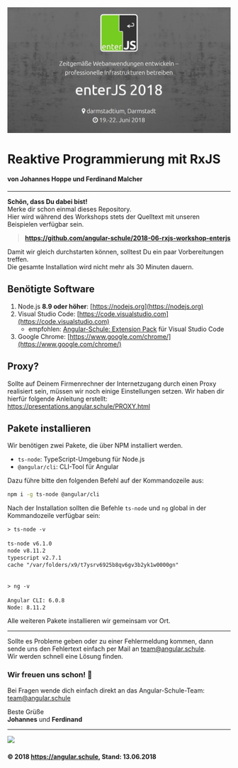 <img src="enterjs18_banner.jpg">

# Reaktive Programmierung mit RxJS
#### **von Johannes Hoppe und Ferdinand Malcher**

<hr>

**Schön, dass Du dabei bist!**  
Merke dir schon einmal dieses Repository.  
Hier wird während des Workshops stets der Quelltext mit unseren Beispielen verfügbar sein.
> **https://github.com/angular-schule/2018-06-rxjs-workshop-enterjs**

Damit wir gleich durchstarten können, solltest Du ein paar Vorbereitungen treffen.  
Die gesamte Installation wird nicht mehr als 30 Minuten dauern. 


## Benötigte Software

1. Node.js **8.9 oder höher**: [https://nodejs.org](https://nodejs.org)
2. Visual Studio Code: [https://code.visualstudio.com](https://code.visualstudio.com)
    * empfohlen: [Angular-Schule: Extension Pack](https://marketplace.visualstudio.com/items?itemName=angular-schule.angular-schule-extension-pack) für Visual Studio Code 
3. Google Chrome: [https://www.google.com/chrome/](https://www.google.com/chrome/)
  

## Proxy?

Sollte auf Deinem Firmenrechner der Internetzugang durch einen Proxy realisiert sein, müssen wir noch einige Einstellungen setzen.
Wir haben dir hierfür folgende Anleitung erstellt: https://presentations.angular.schule/PROXY.html

## Pakete installieren

Wir benötigen zwei Pakete, die über NPM installiert werden.

* `ts-node`: TypeScript-Umgebung für Node.js
* `@angular/cli`: CLI-Tool für Angular

Dazu führe bitte den folgenden Befehl auf der Kommandozeile aus:

```bash
npm i -g ts-node @angular/cli
```

Nach der Installation sollten die Befehle `ts-node` und `ng` global in der Kommandozeile verfügbar sein:

```
> ts-node -v

ts-node v6.1.0
node v8.11.2
typescript v2.7.1
cache "/var/folders/x9/t7ysrv6925b8qv6gv3b2yk1w0000gn"


> ng -v

Angular CLI: 6.0.8
Node: 8.11.2
```

Alle weiteren Pakete installieren wir gemeinsam vor Ort.

-----

Sollte es Probleme geben oder zu einer Fehlermeldung kommen, dann sende uns den Fehlertext einfach per Mail an [team@angular.schule](mailto:team@angular.schule).  
Wir werden schnell eine Lösung finden.



### Wir freuen uns schon! 🙂

Bei Fragen wende dich einfach direkt an das Angular-Schule-Team:  
[team@angular.schule](mailto:team@angular.schule)

Beste Grüße<br>
**Johannes** und **Ferdinand**

<hr>

<img src="http://assets.angular.schule/logo-angular-schule.png" height="60">

#### &copy; 2018 https://angular.schule, Stand: 13.06.2018

